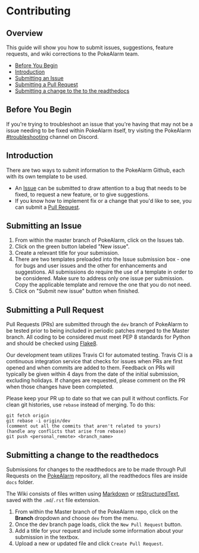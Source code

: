 # Contributing

## Overview

This guide will show you how to submit issues, suggestions, feature requests,
and wiki corrections to the PokeAlarm team.

* [Before You Begin](#before-you-begin)
* [Introduction](#introduction)
* [Submitting an Issue](#submitting-an-issue)
* [Submitting a Pull Request](#submitting-a-pull-request)
* [Submitting a change to the to the readthedocs](#submitting-a-change-to-the-readthedocs)

## Before You Begin

If you're trying to troubleshoot an issue that you're having that may not be a
issue needing to be fixed within PokeAlarm itself, try visiting the PokeAlarm
[#troubleshooting](https://discord.gg/S2BKC7p) channel on Discord.

## Introduction

There are two ways to submit information to the PokeAlarm Github, each with
its own template to be used.
* An [Issue](https://github.com/PokeAlarm/PokeAlarm/issues) can be submitted to
  draw attention to a bug that needs to be fixed, to request a new feature, or
  to give suggestions.
* If you know how to implement fix or a change that you'd like to see, you can
  submit a [Pull Request](https://github.com/PokeAlarm/PokeAlarm/pulls).

## Submitting an Issue

1. From within the master branch of PokeAlarm, click on the Issues tab.
2. Click on the green button labeled "New issue".
3. Create a relevant title for your submission.
4. There are two templates preloaded into the Issue submission box - one for
   bugs and user issues and the other for enhancements and suggestions. All
   submissions do require the use of a template in order to be considered.
   Make sure to address only one issue per submission. Copy the applicable
   template and remove the one that you do not need.
5. Click on "Submit new issue" button when finished.

## Submitting a Pull Request

Pull Requests (PRs) are submitted through the `dev` branch of PokeAlarm to be
tested prior to being included in periodic patches merged to the Master branch.
All coding to be considered must meet PEP 8 standards for Python and should
be checked using [Flake8](http://flake8.pycqa.org/en/latest/index.html).

Our development team utilizes Travis CI for automated testing. Travis CI is a
continuous integration service that checks for issues when PRs are first opened
and when commits are added to them. Feedback on PRs will typically be given
within 4 days from the date of the initial submission, excluding holidays. If
changes are requested, please comment on the PR when those changes have been
completed.

Please keep your PR up to date so that we can pull it without conflicts. For
clean git histories, use `rebase` instead of merging. To do this:

```
git fetch origin
git rebase -i origin/dev
(comment out all the commits that aren't related to yours)
(handle any conflicts that arise from rebase)
git push <personal_remote> <branch_name>
```

## Submitting a change to the readthedocs

Submissions for changes to the readthedocs are to be made through Pull Requests
on the [PokeAlarm](https://github.com/PokeAlarm/PokeAlarm) repository, all the
readthedocs files are inside `docs` folder.

The Wiki consists of files written using
[Markdown](https://help.github.com/articles/basic-writing-and-formatting-syntax/)
or [reStructuredText](http://docutils.sourceforge.net/docs/user/rst/quickref.html),
saved with the `.md`/`.rst` file extension.

1. From within the Master branch of the PokeAlarm repo, click on the **Branch**
   dropdown and choose `dev` from the menu.
2. Once the dev branch page loads, click the `New Pull Request` button.
3. Add a title for your request and include some information about your
   submission in the textbox.
4. Upload a new or updated file and click `Create Pull Request`.

